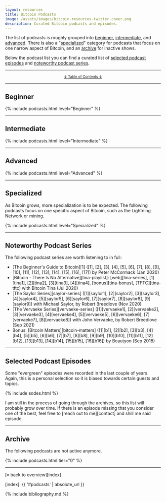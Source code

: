 ```yaml
---
layout: resources
title: Bitcoin Podcasts
image: /assets/images/bitcoin-resources-twitter-cover.png
description: Curated Bitcoin podcasts and episodes.
---
```


The list of podcasts is roughly grouped into
[beginner](#beginner),
[intermediate](#intermediate), and
[advanced](#advanced).
There is also a "[specialized](#specialized)" category for podcasts that
focus on one narrow aspect of Bitcoin, and an [archive](#archive) for inactive shows.

Below the podcast list you can find a curated list of [selected podcast
episodes](#selected-podcast-episodes) and [noteworthy podcast
series](#noteworthy-podcast-series).

---

<center>
  <p><small><a href="#toc">↓ Table of Contents ↓</a></small></p>
</center>

---

## Beginner

{% include podcasts.html level="Beginner" %}

---

## Intermediate

{% include podcasts.html level="Intermediate" %}

---

## Advanced

{% include podcasts.html level="Advanced" %}

---

## Specialized

As Bitcoin grows, more specialization is to be expected. The following podcasts
focus on one specific aspect of Bitcoin, such as the Lightning Network or
mining.

{% include podcasts.html level="Specialized" %}

---

## Noteworthy Podcast Series

The following podcast series are worth listening to in full:

- [The Beginner's Guide to Bitcoin][1] ([1], [2], [3], [4], [5], [6], [7], [8], [9], [10], [11], [12], [13], [14], [15], [16], [17]) by Peter McCormack (Jan 2020)
- [Bitcoin - There Is No Alternative][tina-playlist]: [web][tina-series], [1][tina1], [2][tina2], [3][tina3], [4][tina4], [bonus][tina-bonus], [TFTC][tina-tftc] with Bitcoin Tina (Jul 2020)
- [The Saylor Series][saylor-series] ([1][saylor1], [2][saylor2], [3][saylor3], [4][saylor4], [5][saylor5], [6][saylor6], [7][saylor7], [8][saylor8], [9][saylor9]) with Michael Saylor, by Robert Breedlove (Nov 2020)
- [The Vervaeke Series][vervaeke-series] ([1][vervaeke1], [2][vervaeke2], [3][vervaeke3], [4][vervaeke4], [5][vervaeke5], [6][vervaeke6], [7][vervaeke7], [8][vervaeke8]) with John Vervaeke, by Robert Breedlove (Sep 2021)
- Bonus: [Bitcoin Matters][bitcoin-matters] ([1][b1], [2][b2], [3][b3], [4][b4], [5][b5], [6][b6], [7][b7], [8][b8], [9][b9], [10][b10], [11][b11], [12][b12], [13][b13], [14][b14], [15][b15], [16][b16]) by Beautyon (Sep 2018)

---

## Selected Podcast Episodes

Some "evergreen" episodes were recorded in the last couple of years. Again, this
is a personal selection so it is biased towards certain guests and topics.

{% include sodes.html %}

I am still in the process of going through the archives, so this list will
probably grow over time. If there is an episode missing that you consider
one of the best, feel free to [reach out to me][contact] and shill me said
episode.

---

## Archive

The following podcasts are not active anymore.

{% include podcasts.html tier="0" %}

---

[« back to overview][index]

[index]: {{ '#podcasts' | absolute_url }}

{% include bibliography.md %}
